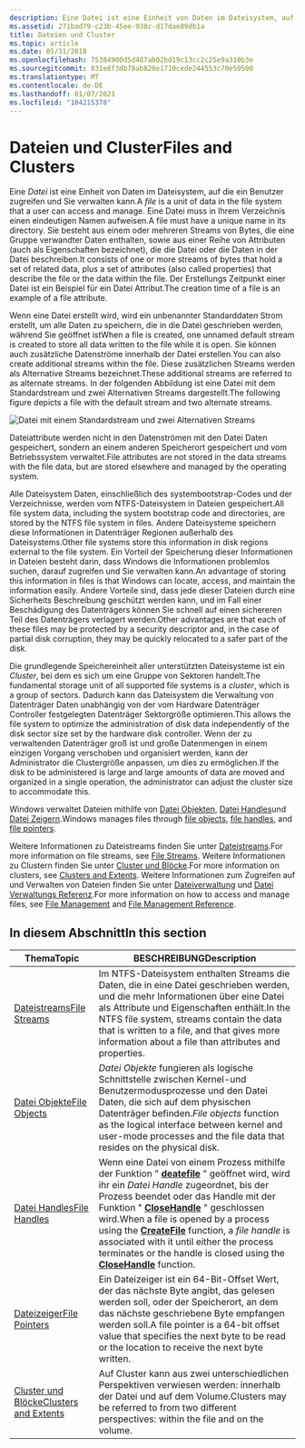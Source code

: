 ```yaml
---
description: Eine Datei ist eine Einheit von Daten im Dateisystem, auf die ein Benutzer zugreifen und Sie verwalten kann.
ms.assetid: 271bad79-c23b-45ee-938c-d17dae89db1a
title: Dateien und Cluster
ms.topic: article
ms.date: 05/31/2018
ms.openlocfilehash: 75384900d5d487ab02bd19c13cc2c25e9a310b3e
ms.sourcegitcommit: 831e8f3db78ab820e1710cede244553c70e50500
ms.translationtype: MT
ms.contentlocale: de-DE
ms.lasthandoff: 01/07/2021
ms.locfileid: "104215378"
---
```

# <a name="files-and-clusters"></a><span data-ttu-id="ecf98-103">Dateien und Cluster</span><span class="sxs-lookup"><span data-stu-id="ecf98-103">Files and Clusters</span></span>

<span data-ttu-id="ecf98-104">Eine *Datei* ist eine Einheit von Daten im Dateisystem, auf die ein Benutzer zugreifen und Sie verwalten kann.</span><span class="sxs-lookup"><span data-stu-id="ecf98-104">A *file* is a unit of data in the file system that a user can access and manage.</span></span> <span data-ttu-id="ecf98-105">Eine Datei muss in Ihrem Verzeichnis einen eindeutigen Namen aufweisen.</span><span class="sxs-lookup"><span data-stu-id="ecf98-105">A file must have a unique name in its directory.</span></span> <span data-ttu-id="ecf98-106">Sie besteht aus einem oder mehreren Streams von Bytes, die eine Gruppe verwandter Daten enthalten, sowie aus einer Reihe von Attributen (auch als Eigenschaften bezeichnet), die die Datei oder die Daten in der Datei beschreiben.</span><span class="sxs-lookup"><span data-stu-id="ecf98-106">It consists of one or more streams of bytes that hold a set of related data, plus a set of attributes (also called properties) that describe the file or the data within the file.</span></span> <span data-ttu-id="ecf98-107">Der Erstellungs Zeitpunkt einer Datei ist ein Beispiel für ein Datei Attribut.</span><span class="sxs-lookup"><span data-stu-id="ecf98-107">The creation time of a file is an example of a file attribute.</span></span>

<span data-ttu-id="ecf98-108">Wenn eine Datei erstellt wird, wird ein unbenannter Standarddaten Strom erstellt, um alle Daten zu speichern, die in die Datei geschrieben werden, während Sie geöffnet ist</span><span class="sxs-lookup"><span data-stu-id="ecf98-108">When a file is created, one unnamed default stream is created to store all data written to the file while it is open.</span></span> <span data-ttu-id="ecf98-109">Sie können auch zusätzliche Datenströme innerhalb der Datei erstellen.</span><span class="sxs-lookup"><span data-stu-id="ecf98-109">You can also create additional streams within the file.</span></span> <span data-ttu-id="ecf98-110">Diese zusätzlichen Streams werden als Alternative Streams bezeichnet.</span><span class="sxs-lookup"><span data-stu-id="ecf98-110">These additional streams are referred to as alternate streams.</span></span> <span data-ttu-id="ecf98-111">In der folgenden Abbildung ist eine Datei mit dem Standardstream und zwei Alternativen Streams dargestellt.</span><span class="sxs-lookup"><span data-stu-id="ecf98-111">The following figure depicts a file with the default stream and two alternate streams.</span></span>

![Datei mit einem Standardstream und zwei Alternativen Streams](images/fig1.png)

<span data-ttu-id="ecf98-113">Dateiattribute werden nicht in den Datenströmen mit den Datei Daten gespeichert, sondern an einem anderen Speicherort gespeichert und vom Betriebssystem verwaltet.</span><span class="sxs-lookup"><span data-stu-id="ecf98-113">File attributes are not stored in the data streams with the file data, but are stored elsewhere and managed by the operating system.</span></span>

<span data-ttu-id="ecf98-114">Alle Dateisystem Daten, einschließlich des systembootstrap-Codes und der Verzeichnisse, werden vom NTFS-Dateisystem in Dateien gespeichert.</span><span class="sxs-lookup"><span data-stu-id="ecf98-114">All file system data, including the system bootstrap code and directories, are stored by the NTFS file system in files.</span></span> <span data-ttu-id="ecf98-115">Andere Dateisysteme speichern diese Informationen in Datenträger Regionen außerhalb des Dateisystems.</span><span class="sxs-lookup"><span data-stu-id="ecf98-115">Other file systems store this information in disk regions external to the file system.</span></span> <span data-ttu-id="ecf98-116">Ein Vorteil der Speicherung dieser Informationen in Dateien besteht darin, dass Windows die Informationen problemlos suchen, darauf zugreifen und Sie verwalten kann.</span><span class="sxs-lookup"><span data-stu-id="ecf98-116">An advantage of storing this information in files is that Windows can locate, access, and maintain the information easily.</span></span> <span data-ttu-id="ecf98-117">Andere Vorteile sind, dass jede dieser Dateien durch eine Sicherheits Beschreibung geschützt werden kann, und im Fall einer Beschädigung des Datenträgers können Sie schnell auf einen sichereren Teil des Datenträgers verlagert werden.</span><span class="sxs-lookup"><span data-stu-id="ecf98-117">Other advantages are that each of these files may be protected by a security descriptor and, in the case of partial disk corruption, they may be quickly relocated to a safer part of the disk.</span></span>

<span data-ttu-id="ecf98-118">Die grundlegende Speichereinheit aller unterstützten Dateisysteme ist ein *Cluster*, bei dem es sich um eine Gruppe von Sektoren handelt.</span><span class="sxs-lookup"><span data-stu-id="ecf98-118">The fundamental storage unit of all supported file systems is a *cluster*, which is a group of sectors.</span></span> <span data-ttu-id="ecf98-119">Dadurch kann das Dateisystem die Verwaltung von Datenträger Daten unabhängig von der vom Hardware Datenträger Controller festgelegten Datenträger Sektorgröße optimieren.</span><span class="sxs-lookup"><span data-stu-id="ecf98-119">This allows the file system to optimize the administration of disk data independently of the disk sector size set by the hardware disk controller.</span></span> <span data-ttu-id="ecf98-120">Wenn der zu verwaltenden Datenträger groß ist und große Datenmengen in einem einzigen Vorgang verschoben und organisiert werden, kann der Administrator die Clustergröße anpassen, um dies zu ermöglichen.</span><span class="sxs-lookup"><span data-stu-id="ecf98-120">If the disk to be administered is large and large amounts of data are moved and organized in a single operation, the administrator can adjust the cluster size to accommodate this.</span></span>

<span data-ttu-id="ecf98-121">Windows verwaltet Dateien mithilfe von [Datei Objekten](file-objects.md), [Datei Handles](file-handles.md)und [Datei Zeigern](file-pointers.md).</span><span class="sxs-lookup"><span data-stu-id="ecf98-121">Windows manages files through [file objects](file-objects.md), [file handles](file-handles.md), and [file pointers](file-pointers.md).</span></span>

<span data-ttu-id="ecf98-122">Weitere Informationen zu Dateistreams finden Sie unter [Dateistreams](file-streams.md).</span><span class="sxs-lookup"><span data-stu-id="ecf98-122">For more information on file streams, see [File Streams](file-streams.md).</span></span> <span data-ttu-id="ecf98-123">Weitere Informationen zu Clustern finden Sie unter [Cluster und Blöcke](clusters-and-extents.md).</span><span class="sxs-lookup"><span data-stu-id="ecf98-123">For more information on clusters, see [Clusters and Extents](clusters-and-extents.md).</span></span> <span data-ttu-id="ecf98-124">Weitere Informationen zum Zugreifen auf und Verwalten von Dateien finden Sie unter [Dateiverwaltung](file-management.md) und [Datei Verwaltungs Referenz](file-management-reference.md).</span><span class="sxs-lookup"><span data-stu-id="ecf98-124">For more information on how to access and manage files, see [File Management](file-management.md) and [File Management Reference](file-management-reference.md).</span></span>

## <a name="in-this-section"></a><span data-ttu-id="ecf98-125">In diesem Abschnitt</span><span class="sxs-lookup"><span data-stu-id="ecf98-125">In this section</span></span>



| <span data-ttu-id="ecf98-126">Thema</span><span class="sxs-lookup"><span data-stu-id="ecf98-126">Topic</span></span>                                                       | <span data-ttu-id="ecf98-127">BESCHREIBUNG</span><span class="sxs-lookup"><span data-stu-id="ecf98-127">Description</span></span>                                                                                                                                                                                                                                                  |
|-------------------------------------------------------------|--------------------------------------------------------------------------------------------------------------------------------------------------------------------------------------------------------------------------------------------------------------|
| [<span data-ttu-id="ecf98-128">Dateistreams</span><span class="sxs-lookup"><span data-stu-id="ecf98-128">File Streams</span></span>](file-streams.md)<br/>                 | <span data-ttu-id="ecf98-129">Im NTFS-Dateisystem enthalten Streams die Daten, die in eine Datei geschrieben werden, und die mehr Informationen über eine Datei als Attribute und Eigenschaften enthält.</span><span class="sxs-lookup"><span data-stu-id="ecf98-129">In the NTFS file system, streams contain the data that is written to a file, and that gives more information about a file than attributes and properties.</span></span><br/>                                                                                         |
| [<span data-ttu-id="ecf98-130">Datei Objekte</span><span class="sxs-lookup"><span data-stu-id="ecf98-130">File Objects</span></span>](file-objects.md)<br/>                 | <span data-ttu-id="ecf98-131">*Datei Objekte* fungieren als logische Schnittstelle zwischen Kernel-und Benutzermodusprozesse und den Datei Daten, die sich auf dem physischen Datenträger befinden.</span><span class="sxs-lookup"><span data-stu-id="ecf98-131">*File objects* function as the logical interface between kernel and user-mode processes and the file data that resides on the physical disk.</span></span><br/>                                                                                                      |
| [<span data-ttu-id="ecf98-132">Datei Handles</span><span class="sxs-lookup"><span data-stu-id="ecf98-132">File Handles</span></span>](file-handles.md)<br/>                 | <span data-ttu-id="ecf98-133">Wenn eine Datei von einem Prozess mithilfe der Funktion " [**deatefile**](/windows/desktop/api/FileAPI/nf-fileapi-createfilea) " geöffnet wird, wird ihr ein *Datei Handle* zugeordnet, bis der Prozess beendet oder das Handle mit der Funktion " [**CloseHandle**](/windows/desktop/api/handleapi/nf-handleapi-closehandle) " geschlossen wird.</span><span class="sxs-lookup"><span data-stu-id="ecf98-133">When a file is opened by a process using the [**CreateFile**](/windows/desktop/api/FileAPI/nf-fileapi-createfilea) function, a *file handle* is associated with it until either the process terminates or the handle is closed using the [**CloseHandle**](/windows/desktop/api/handleapi/nf-handleapi-closehandle) function.</span></span><br/> |
| [<span data-ttu-id="ecf98-134">Dateizeiger</span><span class="sxs-lookup"><span data-stu-id="ecf98-134">File Pointers</span></span>](file-pointers.md)<br/>               | <span data-ttu-id="ecf98-135">Ein Dateizeiger ist ein 64-Bit-Offset Wert, der das nächste Byte angibt, das gelesen werden soll, oder der Speicherort, an dem das nächste geschriebene Byte empfangen werden soll.</span><span class="sxs-lookup"><span data-stu-id="ecf98-135">A file pointer is a 64-bit offset value that specifies the next byte to be read or the location to receive the next byte written.</span></span><br/>                                                                                                                 |
| [<span data-ttu-id="ecf98-136">Cluster und Blöcke</span><span class="sxs-lookup"><span data-stu-id="ecf98-136">Clusters and Extents</span></span>](clusters-and-extents.md)<br/> | <span data-ttu-id="ecf98-137">Auf Cluster kann aus zwei unterschiedlichen Perspektiven verwiesen werden: innerhalb der Datei und auf dem Volume.</span><span class="sxs-lookup"><span data-stu-id="ecf98-137">Clusters may be referred to from two different perspectives: within the file and on the volume.</span></span><br/>                                                                                                                                                   |



 

 

